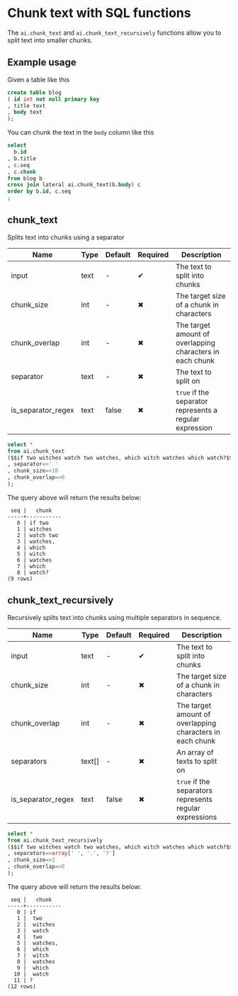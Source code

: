 # Chunk text with SQL functions

The `ai.chunk_text` and `ai.chunk_text_recursively` functions allow you to split text into smaller chunks.

## Example usage

Given a table like this

```sql
create table blog
( id int not null primary key
, title text
, body text
);
```

You can chunk the text in the `body` column like this

```sql
select
  b.id
, b.title
, c.seq
, c.chunk
from blog b
cross join lateral ai.chunk_text(b.body) c
order by b.id, c.seq
;
```

## chunk_text

Splits text into chunks using a separator

| Name                | Type  | Default | Required | Description                                               |
|---------------------|-------|---------|----------|-----------------------------------------------------------|
| input               | text  | -       | ✔        | The text to split into chunks                             |
| chunk_size          | int   | -       | ✖        | The target size of a chunk in characters                  |
| chunk_overlap       | int   | -       | ✖        | The target amount of overlapping characters in each chunk |
| separator           | text  | -       | ✖        | The text to split on                                      |
| is_separator_regex  | text  | false   | ✖        | `true` if the separator represents a regular expression   |

```sql
select *
from ai.chunk_text
($$if two witches watch two watches, which witch watches which watch?$$
, separator=>' '
, chunk_size=>10
, chunk_overlap=>0
);
```
The query above will return the results below:
```
 seq |   chunk
-----+-----------
   0 | if two
   1 | witches
   2 | watch two
   3 | watches,
   4 | which
   5 | witch
   6 | watches
   7 | which
   8 | watch?
(9 rows)
```


## chunk_text_recursively

Recursively splits text into chunks using multiple separators in sequence.

| Name               | Type   | Default | Required | Description                                               |
|--------------------|--------|---------|----------|-----------------------------------------------------------|
| input              | text   | -       | ✔        | The text to split into chunks                             |
| chunk_size         | int    | -       | ✖        | The target size of a chunk in characters                  |
| chunk_overlap      | int    | -       | ✖        | The target amount of overlapping characters in each chunk |
| separators         | text[] | -       | ✖        | An array of texts to split on                             |
| is_separator_regex | text   | false   | ✖        | `true` if the separators represents regular expressions   |

```sql
select *
from ai.chunk_text_recursively
($$if two witches watch two watches, which witch watches which watch?$$
, separators=>array[' ', '.', '?']
, chunk_size=>2
, chunk_overlap=>0
);
```
The query above will return the results below:
```
 seq |   chunk
-----+-----------
   0 | if
   1 |  two
   2 |  witches
   3 |  watch
   4 |  two
   5 |  watches,
   6 |  which
   7 |  witch
   8 |  watches
   9 |  which
  10 |  watch
  11 | ?
(12 rows)
```